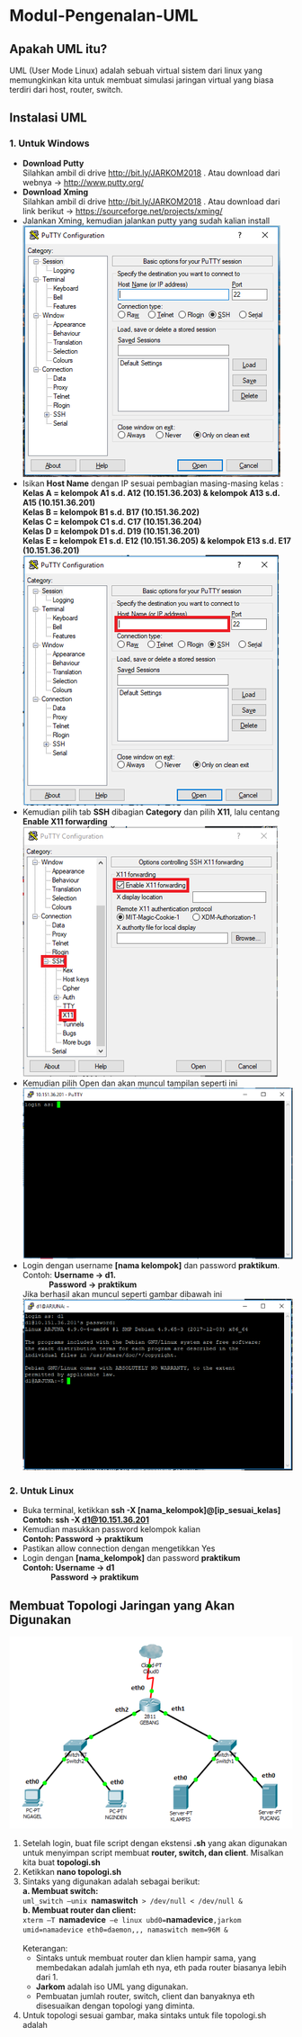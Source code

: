 # Modul-Pengenalan-UML
## Apakah UML itu?
UML (User Mode Linux) adalah sebuah virtual sistem dari linux yang memungkinkan kita untuk membuat simulasi jaringan virtual yang biasa terdiri dari host, router, switch.

## Instalasi UML
### 1. Untuk Windows 
  - **Download Putty**<br>
    Silahkan ambil di drive http://bit.ly/JARKOM2018 . Atau download dari webnya -> http://www.putty.org/
  - **Download Xming**<br>
    Silahkan ambil di drive http://bit.ly/JARKOM2018 . Atau download dari link berikut -> https://sourceforge.net/projects/xming/
  - Jalankan Xming, kemudian jalankan putty yang sudah kalian install
    ![PuTTY](/images/001.PNG)
  - Isikan **Host Name** dengan IP sesuai pembagian masing-masing kelas :<br>
    **Kelas A = kelompok A1 s.d. A12 (10.151.36.203) & kelompok A13 s.d. A15 (10.151.36.201)<br>
    Kelas B = kelompok B1 s.d. B17 (10.151.36.202)<br>
    Kelas C = kelompok C1 s.d. C17 (10.151.36.204)<br>
    Kelas D = kelompok D1 s.d. D19 (10.151.36.201)<br>
    Kelas E = kelompok E1 s.d. E12 (10.151.36.205) & kelompok E13 s.d. E17 (10.151.36.201)**
    ![PuTTY IP](/images/002.PNG)
  - Kemudian pilih tab **SSH** dibagian **Category** dan pilih **X11**, lalu centang **Enable X11 forwarding**
    ![PuTTY X11](/images/003.PNG)
  - Kemudian pilih Open dan akan muncul tampilan seperti ini
    ![PuTTY login](/images/004.PNG)
  - Login dengan username **[nama kelompok]** dan password **praktikum**.<br>
    Contoh: **Username -> d1.<br>
    &nbsp;&nbsp;&nbsp;&nbsp;&nbsp;&nbsp;&nbsp;&nbsp;&nbsp;&nbsp;&nbsp;&nbsp;&nbsp;&nbsp;Password -> praktikum**<br>
    Jika berhasil akan muncul seperti gambar dibawah ini
    ![PuTTY d1](/images/005.PNG)
### 2. Untuk Linux
  - Buka terminal, ketikkan **ssh -X [nama_kelompok]@[ip_sesuai_kelas]<br>
    Contoh: ssh -X d1@10.151.36.201**
  - Kemudian masukkan password kelompok kalian<br>
    **Contoh: Password -> praktikum**
  - Pastikan allow connection dengan mengetikkan Yes
  - Login dengan **[nama_kelompok]** dan password **praktikum<br>
    Contoh: Username -> d1<br>
    &nbsp;&nbsp;&nbsp;&nbsp;&nbsp;&nbsp;&nbsp;&nbsp;&nbsp;&nbsp;&nbsp;&nbsp;&nbsp;&nbsp;&nbsp;Password -> praktikum**
## Membuat Topologi Jaringan yang Akan Digunakan
![Topologi](/images/006a.PNG)
1.	Setelah login, buat file script dengan ekstensi **.sh** yang akan digunakan untuk menyimpan script membuat **router, switch, dan client**. Misalkan kita buat **topologi.sh**<br>
2.	Ketikkan **nano topologi.sh**<br>
3.	Sintaks yang digunakan adalah sebagai berikut:<br>
  **a.	Membuat switch:**<br>
    `uml_switch –unix `**namaswitch**` > /dev/null < /dev/null &`<br>
  **b.	Membuat router dan client:**<br>
    `xterm –T `**namadevice**` –e linux ubd0=`**namadevice**`,jarkom umid=namadevice eth0=daemon,,, namaswitch mem=96M &`<br>
    <br>
    Keterangan:
      -	Sintaks untuk membuat router dan klien hampir sama, yang membedakan adalah jumlah eth nya, eth pada router biasanya lebih dari 1.
      - **Jarkom** adalah iso UML yang digunakan.
      - Pembuatan jumlah router, switch, client dan banyaknya eth disesuaikan dengan topologi yang diminta.
4.	Untuk topologi sesuai gambar, maka sintaks untuk file topologi.sh adalah